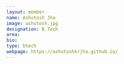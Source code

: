 ```yaml
---
layout: member
name: Ashutosh Jha
image: ashutosh.jpg
designation: B.Tech
area:
bio:
type: btech
webpage: https://ashutoshkrjha.github.io/
---
```

